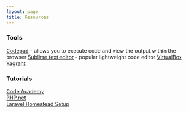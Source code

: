 ```yaml
---
layout: page
title: Resources
---
```

### Tools
[Codepad](http://codepad.org/) - allows you to execute code and view the output within the browser
[Sublime text editor](http://www.sublimetext.com/) - popular lightweight code editor
[VirtualBox](https://www.virtualbox.org/wiki/Downloads)
[Vagrant](http://www.vagrantup.com/downloads.html)

### Tutorials
[Code Academy](http://www.codecademy.com/en/tracks/php)  
[PHP.net](http://php.net/manual/en/tutorial.php)  
[Laravel Homestead Setup](http://laravel.com/docs/homestead)